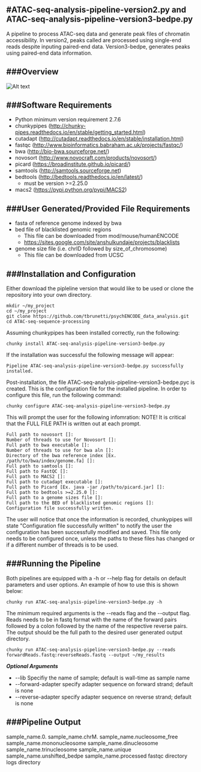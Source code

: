 #ATAC-seq-analysis-pipeline-version2.py and ATAC-seq-analysis-pipeline-version3-bedpe.py
------------------------------------------------------------------------------------------
A pipeline to process ATAC-seq data and generate peak files of chromatin accessibility.  In version2, peaks called are processed using single-end reads despite inputing paired-end data.  Version3-bedpe, generates peaks using paired-end data information.

###Overview
-----------
![Alt text](/home/tonya/github_repositories/psychENCODE_data_analysis/ATAC-seq-sequence-processing/ATAC-seq-pipeline-overview.jpg)

###Software Requirements
-------------------------
* Python minimum version requirement 2.7.6 
* chunkypipes (http://chunky-pipes.readthedocs.io/en/stable/getting_started.html)
* cutadapt (http://cutadapt.readthedocs.io/en/stable/installation.html)
* fastqc (http://www.bioinformatics.babraham.ac.uk/projects/fastqc/)
* bwa (http://bio-bwa.sourceforge.net/)
* novosort (http://www.novocraft.com/products/novosort/)
* picard (https://broadinstitute.github.io/picard/)
* samtools (http://samtools.sourceforge.net)
* bedtools (http://bedtools.readthedocs.io/en/latest/)
  * must be version >=2.25.0
* macs2 (https://pypi.python.org/pypi/MACS2)

###User Generated/Provided File Requirements
----------------------------------------------
* fasta of reference genome indexed by bwa
* bed file of blacklisted genomic regions
  * This file can be downloaded from mod/mouse/humanENCODE
  * https://sites.google.com/site/anshulkundaje/projects/blacklists
* genome size file (i.e. chrID followed by size_of_chromosome)
  * This file can be downloaded from UCSC

###Installation and Configuration
----------------------------------
Either download the pipleline version that would like to be used or clone the repository into your own directory. 
```
mkdir ~/my_project
cd ~/my_project
git clone https://github.com/tbrunetti/psychENCODE_data_analysis.git
cd ATAC-seq-sequence-processing
```
Assuming chunkypipes has been installed correctly, run the following:

```
chunky install ATAC-seq-analysis-pipeline-version3-bedpe.py

```
If the installation was successful the following message will appear:
```
Pipeline ATAC-seq-analysis-pipeline-version3-bedpe.py successfully installed.
```
Post-installation, the file ATAC-seq-analysis-pipeline-version3-bedpe.pyc is created.  This is the configuration file for the installed pipeline.  In order to configure this file, run the following command:
```
chunky configure ATAC-seq-analysis-pipeline-version3-bedpe.py
```
This will prompt the user for the following infomration:  NOTE! It is critical that the FULL FILE PATH is written out at each prompt.
```
Full path to novosort []: 
Number of threads to use for Novosort []: 
Full path to bwa executable []: 
Number of threads to use for bwa aln []: 
Directory of the bwa reference index [Ex. /path/to/bwa/index/genome.fa] []: 
Full path to samtools []: 
Full path to FastQC []: 
Full path to MACS2 []: 
Full path to cutadapt executable []: 
Full path to Picard [Ex. java -jar /path/to/picard.jar] []: 
Full path to bedtools >=2.25.0 []: 
Full path to a genome sizes file []: 
Full path to the BED of blacklisted genomic regions []: 
Configuration file successfully written.
```
The user will notice that once the information is recorded, chunkypipes will state "Configuration file successfully written" to notify the user the configuration has been successfully modified and  saved. This file only needs to be configured once, unless the paths to these files has changed or if a different number of threads is to be used.

###Running the Pipeline
-------------------------
Both pipelines are equipped with a -h or --help flag for details on default parameters and user options.  An example of how to use this is shown below:
```
chunky run ATAC-seq-analysis-pipeline-version3-bedpe.py -h
```
The minimum required arguments is the --reads flag and the --output flag. Reads needs to be in fastq format with the name of the forward pairs followed by a colon followed by the name of the respective reverse pairs.  The output should be the full path to the desired user generated output directory.
```
chunky run ATAC-seq-analysis-pipeline-version3-bedpe.py --reads forwardReads.fastq:reverseReads.fastq --output ~/my_results
```
__***Optional Arguments***__
* --lib
Specifiy the name of sample; default is wall-time as sample name
* --forward-adapter
specify adapter sequence on forward strand; default is none
* --reverse-adapter
specify adapter sequence on reverse strand; default is none

###Pipeline Output
------------------

sample_name.0.
sample_name.chrM.
sample_name.nucleosome_free
sample_name.mononucleosome
sample_name.dinucleosome
sample_name.trinucleosome
sample_name.unique
sample_name.unshifted_bedpe
sample_name.processed
fastqc directory
logs directory
